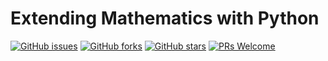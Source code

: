 # Extending Mathematics with Python
[![GitHub issues](https://img.shields.io/github/issues/Develop-Packt/Extending-Mathematics-with-Python.svg)](https://github.com/Develop-Packt/Extending-Mathematics-with-Python/issues)
[![GitHub forks](https://img.shields.io/github/forks/Develop-Packt/Extending-Mathematics-with-Python.svg)](https://github.com/Develop-Packt/Extending-Mathematics-with-Python/network)
[![GitHub stars](https://img.shields.io/github/stars/Develop-Packt/Extending-Mathematics-with-Python.svg)](https://github.com/Develop-Packt/Extending-Mathematics-with-Python/stargazers)
[![PRs Welcome](https://img.shields.io/badge/PRs-welcome-brightgreen.svg)](https://github.com/Develop-Packt/Extending-Mathematics-with-Python/pulls)
